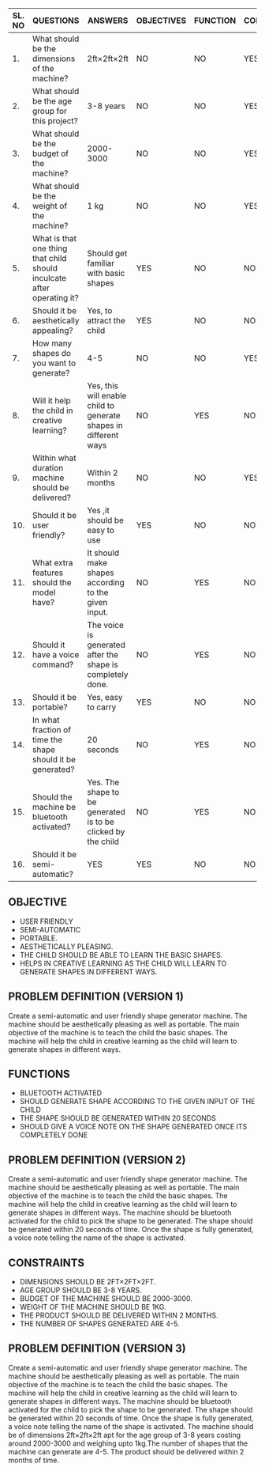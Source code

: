 |SL. NO|QUESTIONS|ANSWERS|OBJECTIVES|FUNCTION|CONSTRAINT|
|------|---------|-------|----------|--------|----------|
|1.|What should be the dimensions of the machine?|2ft×2ft×2ft|NO|NO|YES|
|2.|What should be the age group for this project?|3-8 years|NO|NO|YES|
|3.|What should be the budget of the machine?|2000-3000|NO|NO|YES|
|4.|What should be the weight of the machine?| 1 kg |NO|NO|YES|
|5.|What is that one thing that child should inculcate after operating it?|Should get familiar with basic shapes|YES|NO|NO|
|6.|Should it be aesthetically appealing?|Yes, to attract the child |YES|NO|NO|
|7.|How many shapes do you want to generate?|4-5|NO|NO|YES|
|8.|Will it help the child in creative learning?|Yes, this will enable child to generate shapes in different ways |NO|YES|NO| 
|9.| Within what duration machine should be delivered?|Within 2 months |NO|NO|YES|
|10.| Should it be user friendly?|Yes ,it should be easy to use |YES|NO|NO|
|11.| What extra features should the model have?|It should make shapes according to the given input. |NO|YES|NO| 
|12.| Should it have a voice command?|The voice is generated after the shape is completely done. |NO|YES|NO|
|13.| Should it be portable?|Yes, easy to carry |YES|NO|NO|
|14.| In what fraction of time the shape should it be generated?|20 seconds |NO|YES|NO|
|15.| Should the machine be bluetooth activated?|Yes. The shape to be generated is to be clicked by the child |NO|YES|NO|
|16.| Should it be semi-automatic?|YES|YES|NO|NO|





## **OBJECTIVE**
* USER FRIENDLY
* SEMI-AUTOMATIC
* PORTABLE.
* AESTHETICALLY PLEASING.
* THE CHILD SHOULD BE ABLE TO LEARN THE BASIC SHAPES.
* HELPS IN CREATIVE LEARNING AS THE CHILD WILL LEARN TO GENERATE SHAPES IN DIFFERENT WAYS.





## **PROBLEM DEFINITION (VERSION 1)**
Create a semi-automatic and  user friendly shape generator machine. The machine should be aesthetically pleasing as well as portable. The main objective of the machine is to teach the child the basic shapes. The machine will help the child in creative learning as the child will learn to generate shapes in different ways.


## **FUNCTIONS**
* BLUETOOTH ACTIVATED
* SHOULD GENERATE SHAPE ACCORDING TO THE GIVEN INPUT OF THE CHILD
* THE SHAPE SHOULD BE GENERATED WITHIN 20 SECONDS
* SHOULD GIVE A VOICE NOTE ON THE SHAPE GENERATED ONCE ITS COMPLETELY DONE


## **PROBLEM DEFINITION (VERSION 2)**
Create a semi-automatic and  user friendly shape generator machine. The machine should be aesthetically pleasing as well as portable. The main objective of the machine is to teach the child the basic shapes. The machine will help the child in creative learning as the child will learn to generate shapes in different ways. The machine should be bluetooth activated for the child to pick the shape to be generated. The shape should be generated within 20 seconds of time. Once the shape is fully generated, a voice note telling the name of the shape is activated. 

## **CONSTRAINTS**
* DIMENSIONS SHOULD BE 2FT×2FT×2FT.
* AGE GROUP SHOULD BE 3-8 YEARS.
* BUDGET OF THE MACHINE SHOULD BE 2000-3000.
* WEIGHT OF THE MACHINE SHOULD BE 1KG.
* THE PRODUCT SHOULD BE DELIVERED WITHIN 2 MONTHS.
* THE NUMBER OF SHAPES GENERATED ARE 4-5.


## **PROBLEM DEFINITION (VERSION 3)**
Create a semi-automatic and  user friendly shape generator machine. The machine should be aesthetically pleasing as well as portable. The main objective of the machine is to teach the child the basic shapes. The machine will help the child in creative learning as the child will learn to generate shapes in different ways. The machine should be bluetooth activated for the child to pick the shape to be generated. The shape should be generated within 20 seconds of time. Once the shape is fully generated, a voice note telling the name of the shape is activated. The machine should be of dimensions 2ft×2ft×2ft apt for the age group of 3-8 years costing around 2000-3000 and weighing upto 1kg.The number of shapes that the machine can generate are 4-5. The product should be delivered within 2 months of time.









